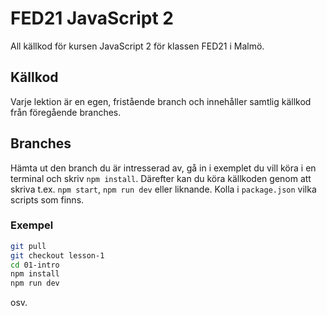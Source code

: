 # FED21 JavaScript 2

All källkod för kursen JavaScript 2 för klassen FED21 i Malmö.

## Källkod

Varje lektion är en egen, fristående branch och innehåller samtlig källkod från föregående branches.

## Branches

Hämta ut den branch du är intresserad av, gå in i exemplet du vill köra i en terminal och skriv `npm install`. Därefter kan du köra källkoden genom att skriva t.ex. `npm start`, `npm run dev` eller liknande. Kolla i `package.json` vilka scripts som finns.

### Exempel

```bash
git pull
git checkout lesson-1
cd 01-intro
npm install
npm run dev
```

osv.

